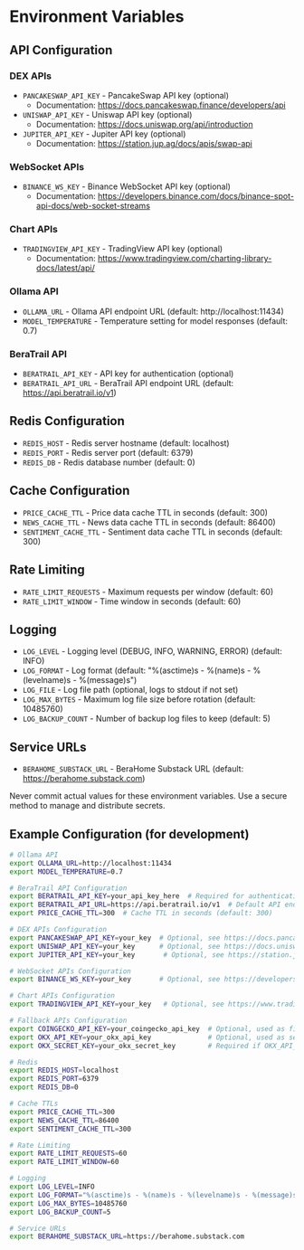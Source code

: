 # Environment Variables

## API Configuration

### DEX APIs
- `PANCAKESWAP_API_KEY` - PancakeSwap API key (optional)
  - Documentation: https://docs.pancakeswap.finance/developers/api
- `UNISWAP_API_KEY` - Uniswap API key (optional)
  - Documentation: https://docs.uniswap.org/api/introduction
- `JUPITER_API_KEY` - Jupiter API key (optional)
  - Documentation: https://station.jup.ag/docs/apis/swap-api

### WebSocket APIs
- `BINANCE_WS_KEY` - Binance WebSocket API key (optional)
  - Documentation: https://developers.binance.com/docs/binance-spot-api-docs/web-socket-streams

### Chart APIs
- `TRADINGVIEW_API_KEY` - TradingView API key (optional)
  - Documentation: https://www.tradingview.com/charting-library-docs/latest/api/

### Ollama API
- `OLLAMA_URL` - Ollama API endpoint URL (default: http://localhost:11434)
- `MODEL_TEMPERATURE` - Temperature setting for model responses (default: 0.7)

### BeraTrail API
- `BERATRAIL_API_KEY` - API key for authentication (optional)
- `BERATRAIL_API_URL` - BeraTrail API endpoint URL (default: https://api.beratrail.io/v1)

## Redis Configuration
- `REDIS_HOST` - Redis server hostname (default: localhost)
- `REDIS_PORT` - Redis server port (default: 6379)
- `REDIS_DB` - Redis database number (default: 0)

## Cache Configuration
- `PRICE_CACHE_TTL` - Price data cache TTL in seconds (default: 300)
- `NEWS_CACHE_TTL` - News data cache TTL in seconds (default: 86400)
- `SENTIMENT_CACHE_TTL` - Sentiment data cache TTL in seconds (default: 300)

## Rate Limiting
- `RATE_LIMIT_REQUESTS` - Maximum requests per window (default: 60)
- `RATE_LIMIT_WINDOW` - Time window in seconds (default: 60)

## Logging
- `LOG_LEVEL` - Logging level (DEBUG, INFO, WARNING, ERROR) (default: INFO)
- `LOG_FORMAT` - Log format (default: "%(asctime)s - %(name)s - %(levelname)s - %(message)s")
- `LOG_FILE` - Log file path (optional, logs to stdout if not set)
- `LOG_MAX_BYTES` - Maximum log file size before rotation (default: 10485760)
- `LOG_BACKUP_COUNT` - Number of backup log files to keep (default: 5)

## Service URLs
- `BERAHOME_SUBSTACK_URL` - BeraHome Substack URL (default: https://berahome.substack.com)

Never commit actual values for these environment variables. Use a secure method to manage and distribute secrets.

## Example Configuration (for development)
```bash
# Ollama API
export OLLAMA_URL=http://localhost:11434
export MODEL_TEMPERATURE=0.7

# BeraTrail API Configuration
export BERATRAIL_API_KEY=your_api_key_here  # Required for authentication
export BERATRAIL_API_URL=https://api.beratrail.io/v1  # Default API endpoint
export PRICE_CACHE_TTL=300  # Cache TTL in seconds (default: 300)

# DEX APIs Configuration
export PANCAKESWAP_API_KEY=your_key  # Optional, see https://docs.pancakeswap.finance/developers/api
export UNISWAP_API_KEY=your_key      # Optional, see https://docs.uniswap.org/api/introduction
export JUPITER_API_KEY=your_key       # Optional, see https://station.jup.ag/docs/apis/swap-api

# WebSocket APIs Configuration
export BINANCE_WS_KEY=your_key       # Optional, see https://developers.binance.com/docs/binance-spot-api-docs/web-socket-streams

# Chart APIs Configuration
export TRADINGVIEW_API_KEY=your_key   # Optional, see https://www.tradingview.com/charting-library-docs/latest/api/

# Fallback APIs Configuration
export COINGECKO_API_KEY=your_coingecko_api_key  # Optional, used as first fallback
export OKX_API_KEY=your_okx_api_key              # Optional, used as second fallback
export OKX_SECRET_KEY=your_okx_secret_key        # Required if OKX_API_KEY is set

# Redis
export REDIS_HOST=localhost
export REDIS_PORT=6379
export REDIS_DB=0

# Cache TTLs
export PRICE_CACHE_TTL=300
export NEWS_CACHE_TTL=86400
export SENTIMENT_CACHE_TTL=300

# Rate Limiting
export RATE_LIMIT_REQUESTS=60
export RATE_LIMIT_WINDOW=60

# Logging
export LOG_LEVEL=INFO
export LOG_FORMAT="%(asctime)s - %(name)s - %(levelname)s - %(message)s"
export LOG_MAX_BYTES=10485760
export LOG_BACKUP_COUNT=5

# Service URLs
export BERAHOME_SUBSTACK_URL=https://berahome.substack.com
```
